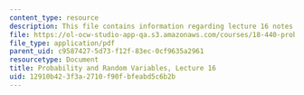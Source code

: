 ```yaml
---
content_type: resource
description: This file contains information regarding lecture 16 notes.
file: https://ol-ocw-studio-app-qa.s3.amazonaws.com/courses/18-440-probability-and-random-variables-spring-2014/12910b423f3a2710f90fbfeabd5c6b2b_MIT18_440S14_Lecture16.pdf
file_type: application/pdf
parent_uid: c9587427-5d73-f12f-83ec-0cf9635a2961
resourcetype: Document
title: Probability and Random Variables, Lecture 16
uid: 12910b42-3f3a-2710-f90f-bfeabd5c6b2b
---
```

